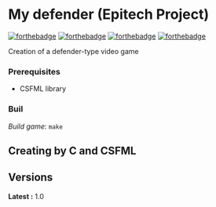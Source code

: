# My defender (Epitech Project)

[![forthebadge](https://forthebadge.com/images/badges/made-with-c.svg)](https://forthebadge.com)    [![forthebadge](https://forthebadge.com/images/badges/uses-git.svg)](https://forthebadge.com)   [![forthebadge](https://forthebadge.com/images/badges/ages-12.svg)](https://forthebadge.com)    [![forthebadge](https://forthebadge.com/images/badges/0-percent-optimized.svg)](https://forthebadge.com)

Creation of a defender-type video game

### Prerequisites

- CSFML library

### Buil

_Build game_: ``make``

## Creating by C and CSFML

## Versions

**Latest :** 1.0